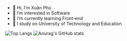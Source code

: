 - 👋 Hi, I’m Xuân Phú
- 👀 I’m interested in Software 
- 🌱 I’m currently learning Front-end
- 🏫 I study on University of Technology and Education

![Top Langs](https://github-readme-stats.vercel.app/api/top-langs/?username=xuanphu03&layout=compact&theme=dracula)
![Anurag's GitHub stats](https://github-readme-stats.vercel.app/api?username=xuanphu03&show_icons=true&theme=dracula)
